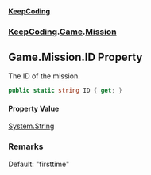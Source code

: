 #### [KeepCoding](index.md 'index')
### [KeepCoding](KeepCoding.md 'KeepCoding').[Game](Game.md 'KeepCoding.Game').[Mission](Game.Mission.md 'KeepCoding.Game.Mission')
## Game.Mission.ID Property
The ID of the mission.  
```csharp
public static string ID { get; }
```
#### Property Value
[System.String](https://docs.microsoft.com/en-us/dotnet/api/System.String 'System.String')
### Remarks
Default: "firsttime"  
